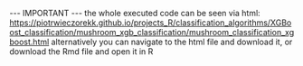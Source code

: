 --- IMPORTANT --- the whole executed code can be seen via html: https://piotrwieczorekk.github.io/projects_R/classification_algorithms/XGBoost_classification/mushroom_xgb_classification/mushroom_classification_xgboost.html alternatively you can navigate to the html file and download it, or download the Rmd file and open it in R
